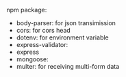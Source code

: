 npm package:

- body-parser: for json transimission
- cors: for cors head
- dotenv: for environment variable
- express-validator:
- express
- mongoose:
- multer: for receiving multi-form data

